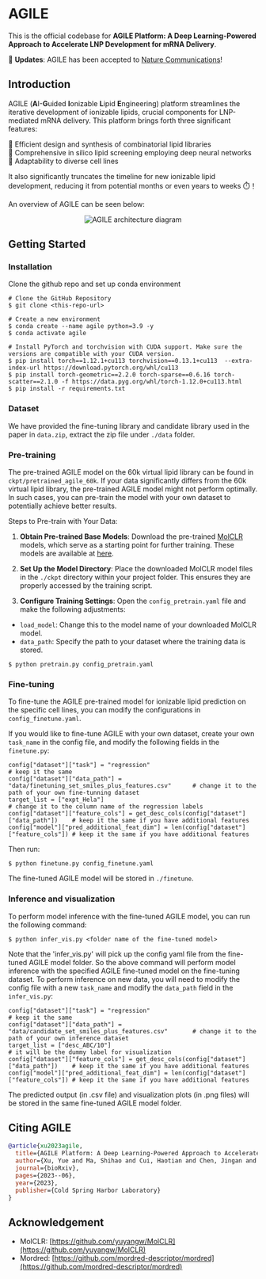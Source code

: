 # AGILE

This is the official codebase for **AGILE Platform: A Deep Learning-Powered Approach to Accelerate LNP Development for mRNA Delivery**.

🥳 **Updates**: AGILE has been accepted to [Nature Communications](https://www.nature.com/articles/s41467-024-50619-z)!

## Introduction

AGILE (**A**I-**G**uided **I**onizable **L**ipid **E**ngineering) platform streamlines the iterative development of ionizable lipids, crucial components for LNP-mediated mRNA delivery. This platform brings forth three significant features: 

:test_tube: Efficient design and synthesis of combinatorial lipid libraries\
:brain: Comprehensive in silico lipid screening employing deep neural networks\
:dna: Adaptability to diverse cell lines

It also significantly truncates the timeline for new ionizable lipid development, reducing it from potential months or even years to weeks :stopwatch:！

An overview of AGILE can be seen below:

<p align="center">
  <img src="https://github.com/bowang-lab/AGILE/blob/590b980e55a4e43dff5f1bc8c86d2d02791be05e/figures/AGILE_overview.png" alt="AGILE architecture diagram" border="0">
</p>


## Getting Started

### Installation

Clone the github repo and set up conda environment 

```
# Clone the GitHub Repository
$ git clone <this-repo-url>

# Create a new environment
$ conda create --name agile python=3.9 -y
$ conda activate agile

# Install PyTorch and torchvision with CUDA support. Make sure the versions are compatible with your CUDA version.
$ pip install torch==1.12.1+cu113 torchvision==0.13.1+cu113  --extra-index-url https://download.pytorch.org/whl/cu113
$ pip install torch-geometric==2.2.0 torch-sparse==0.6.16 torch-scatter==2.1.0 -f https://data.pyg.org/whl/torch-1.12.0+cu113.html
$ pip install -r requirements.txt
```

### Dataset

We have provided the fine-tuning library and candidate library used in the paper in `data.zip`, extract the zip file under `./data` folder. 

### Pre-training

The pre-trained AGILE model on the 60k virtual lipid library can be found in `ckpt/pretrained_agile_60k`. If your data significantly differs from the 60k virtual lipid library, the pre-trained AGILE model might not perform optimally. In such cases, you can pre-train the model with your own dataset to potentially achieve better results.

Steps to Pre-train with Your Data:
1. **Obtain Pre-trained Base Models**: Download the pre-trained [MolCLR](https://www.nature.com/articles/s42256-022-00447-x) models, which serve as a starting point for further training. These models are available at [here](https://github.com/yuyangw/MolCLR).

1. **Set Up the Model Directory**:
Place the downloaded MolCLR model files in the `./ckpt` directory within your project folder. This ensures they are properly accessed by the training script.

1. **Configure Training Settings**:
Open the `config_pretrain.yaml` file and make the following adjustments:
- `load_model`: Change this to the model name of your downloaded MolCLR model.
- `data_path`: Specify the path to your dataset where the training data is stored.

```
$ python pretrain.py config_pretrain.yaml
```


### Fine-tuning

To fine-tune the AGILE pre-trained model for ionizable lipid prediction on the specific cell lines, you can modify the configurations in `config_finetune.yaml`. 

If you would like to fine-tune AGILE with your own dataset, create your own `task_name` in the config file, and modify the following fields in the `finetune.py`:

```
config["dataset"]["task"] = "regression"                                             # keep it the same
config["dataset"]["data_path"] = "data/finetuning_set_smiles_plus_features.csv"      # change it to the path of your own fine-tunning dataset
target_list = ["expt_Hela"]                                                          # change it to the column name of the regression labels
config["dataset"]["feature_cols"] = get_desc_cols(config["dataset"]["data_path"])    # keep it the same if you have additional features
config["model"]["pred_additional_feat_dim"] = len(config["dataset"]["feature_cols"]) # keep it the same if you have additional features
```

Then run:
```
$ python finetune.py config_finetune.yaml
```

The fine-tuned AGILE model will be stored in `./finetune`.

### Inference and visualization


To perform model inference with the fine-tuned AGILE model, you can run the following command:

```
$ python infer_vis.py <folder name of the fine-tuned model>
```

Note that the 'infer_vis.py' will pick up the config yaml file from the fine-tuned AGILE model folder. So the above command will perform model inference with the specified AGILE fine-tuned model on the fine-tuning dataset. To perform inference on new data, you will need to modify the config file with a new `task_name` and modify the `data_path` field in the `infer_vis.py`:

```
config["dataset"]["task"] = "regression"                                             # keep it the same
config["dataset"]["data_path"] = "data/candidate_set_smiles_plus_features.csv"       # change it to the path of your own inference dataset
target_list = ["desc_ABC/10"]                                                        # it will be the dummy label for visualization
config["dataset"]["feature_cols"] = get_desc_cols(config["dataset"]["data_path"])    # keep it the same if you have additional features
config["model"]["pred_additional_feat_dim"] = len(config["dataset"]["feature_cols"]) # keep it the same if you have additional features
```

The predicted output (in .csv file) and visualization plots (in .png files) will be stored in the same fine-tuned AGILE model folder.


## Citing AGILE

```bibtex
@article{xu2023agile,
  title={AGILE Platform: A Deep Learning-Powered Approach to Accelerate LNP Development for mRNA Delivery},
  author={Xu, Yue and Ma, Shihao and Cui, Haotian and Chen, Jingan and Xu, Shufen and Wang, Kevin and Varley, Andrew and Lu, Rick Xing Ze and Bo, Wang and Li, Bowen},
  journal={bioRxiv},
  pages={2023--06},
  year={2023},
  publisher={Cold Spring Harbor Laboratory}
}
```
## Acknowledgement

- MolCLR: [https://github.com/yuyangw/MolCLR](https://github.com/yuyangw/MolCLR)
- Mordred: [https://github.com/mordred-descriptor/mordred](https://github.com/mordred-descriptor/mordred)

